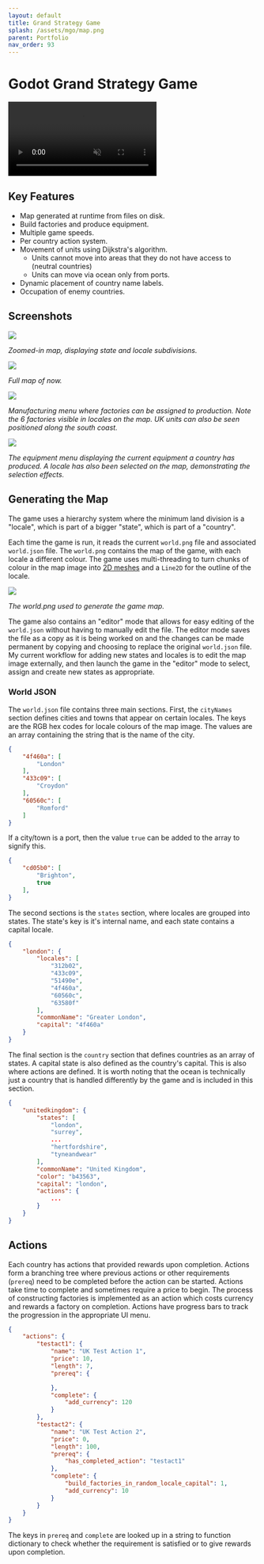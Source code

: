 ```yaml
---
layout: default
title: Grand Strategy Game
splash: /assets/mgo/map.png
parent: Portfolio
nav_order: 93
---
```


# Godot Grand Strategy Game

<video controls autoplay muted loop>
	<source src="/assets/mgo/demo.mp4" type="video/mp4">
</video>

## Key Features

- Map generated at runtime from files on disk.
- Build factories and produce equipment.
- Multiple game speeds.
- Per country action system.
- Movement of units using Dijkstra's algorithm.
  - Units cannot move into areas that they do not have access to (neutral countries)
  - Units can move via ocean only from ports.
- Dynamic placement of country name labels.
- Occupation of enemy countries.

## Screenshots

![](/assets/mgo/map.png)

*Zoomed-in map, displaying state and locale subdivisions.*

![](/assets/mgo/europe.png)

*Full map of now.*

![](/assets/mgo/factories.png)

*Manufacturing menu where factories can be assigned to production. Note the 6 factories visible in locales on the map. UK units can also be seen positioned along the south coast.*

![](/assets/mgo/equipment.png)

*The equipment menu displaying the current equipment a country has produced. A locale has also been selected on the map, demonstrating the selection effects.*

## Generating the Map

The game uses a hierarchy system where the minimum land division is a "locale", which is part of a bigger "state", which is part of a "country".

Each time the game is run, it reads the current `world.png` file and associated `world.json` file. The `world.png` contains the map of the game, with each locale a different colour. The game uses multi-threading to turn chunks of colour in the map image into [2D meshes](https://docs.godotengine.org/en/stable/tutorials/2d/2d_meshes.html) and a `Line2D` for the outline of the locale.

![](/assets/mgo/world.png)

*The world.png used to generate the game map.*

The game also contains an "editor" mode that allows for easy editing of the `world.json` without having to manually edit the file. The editor mode saves the file as a copy as it is being worked on and the changes can be made permanent by copying and choosing to replace the original `world.json` file.
My current workflow for adding new states and locales is to edit the map image externally, and then launch the game in the "editor" mode to select, assign and create new states as appropriate.

### World JSON

The `world.json` file contains three main sections. First, the `cityNames` section defines cities and towns that appear on certain locales. The keys are the RGB hex codes for locale colours of the map image. The values are an array containing the string that is the name of the city.

```json
{
	"4f460a": [
		"London"
	],
	"433c09": [
		"Croydon"
	],
	"60560c": [
		"Romford"
	]
}
```

If a city/town is a port, then the value `true` can be added to the array to signify this.

```json
{
	"cd05b0": [
		"Brighton",
		true
	],
}
```

The second sections is the `states` section, where locales are grouped into states. The state's key is it's internal name, and each state contains a capital locale.

```json
{
	"london": {
		"locales": [
			"312b02",
			"433c09",
			"51490e",
			"4f460a",
			"60560c",
			"63580f"
		],
		"commonName": "Greater London",
		"capital": "4f460a"
	}
}
```

The final section is the `country` section that defines countries as an array of states. A capital state is also defined as the country's capital. This is also where actions are defined.
It is worth noting that the ocean is technically just a country that is handled differently by the game and is included in this section.

```json
{
	"unitedkingdom": {
		"states": [
			"london",
			"surrey",
			...
			"hertfordshire",
			"tyneandwear"
		],
		"commonName": "United Kingdom",
		"color": "b43563",
		"capital": "london",
		"actions": {
			...
		}
	}
}
```

## Actions

Each country has actions that provided rewards upon completion.
Actions form a branching tree where previous actions or other requirements (`prereq`) need to be completed before the action can be started. Actions take time to complete and sometimes require a price to begin. The process of constructing factories is implemented as an action which costs currency and rewards a factory on completion. Actions have progress bars to track the progression in the appropriate UI menu.

```json
{
	"actions": {
		"testact1": {
			"name": "UK Test Action 1",
			"price": 10,
			"length": 7,
			"prereq": {

			},
			"complete": {
				"add_currency": 120
			}
		},
		"testact2": {
			"name": "UK Test Action 2",
			"price": 0,
			"length": 100,
			"prereq": {
				"has_completed_action": "testact1"
			},
			"complete": {
				"build_factories_in_random_locale_capital": 1,
				"add_currency": 10
			}
		}
	}
}
```

The keys in `prereq` and `complete` are looked up in a string to function dictionary to check whether the requirement is satisfied or to give rewards upon completion.